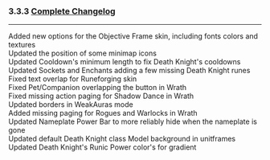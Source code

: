 ### 3.3.3 [Complete Changelog](https://github.com/eltreum0/eltruism/blob/main/Changelog.md)
___
Added new options for the Objective Frame skin, including fonts colors and textures\
Updated the position of some minimap icons\
Updated Cooldown's minimum length to fix Death Knight's cooldowns\
Updated Sockets and Enchants adding a few missing Death Knight runes\
Fixed text overlap for Runeforging skin\
Fixed Pet/Companion overlapping the button in Wrath\
Fixed missing action paging for Shadow Dance in Wrath\
Updated borders in WeakAuras mode\
Added missing paging for Rogues and Warlocks in Wrath\
Updated Nameplate Power Bar to more reliably hide when the nameplate is gone\
Updated default Death Knight class Model background in unitframes\
Updated Death Knight's Runic Power color's for gradient
